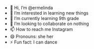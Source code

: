 - 👋 Hi, I’m @ermelinda
- 👀 I’m interested in learning new things
- 🌱 I’m currently learning 9th grade
- 💞️ I’m looking to collaborate on nothing
- 📫 How to reach me Instagram
- 😄 Pronouns: she her
- ⚡ Fun fact: I can dance

<!---
ermelinda7/ermelinda7 is a ✨ special ✨ repository because its `README.md` (this file) appears on your GitHub profile.
You can click the Preview link to take a look at your changes.
--->
